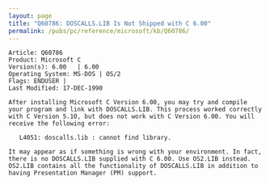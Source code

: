 ```yaml
---
layout: page
title: "Q60786: DOSCALLS.LIB Is Not Shipped with C 6.00"
permalink: /pubs/pc/reference/microsoft/kb/Q60786/
---
```


	Article: Q60786
	Product: Microsoft C
	Version(s): 6.00   | 6.00
	Operating System: MS-DOS | OS/2
	Flags: ENDUSER |
	Last Modified: 17-DEC-1990
	
	After installing Microsoft C Version 6.00, you may try and compile
	your program and link with DOSCALLS.LIB. This process worked correctly
	with C Version 5.10, but does not work with C Version 6.00. You will
	receive the following error:
	
	   L4051: doscalls.lib : cannot find library.
	
	It may appear as if something is wrong with your environment. In fact,
	there is no DOSCALLS.LIB supplied with C 6.00. Use OS2.LIB instead.
	OS2.LIB contains all the functionality of DOSCALLS.LIB in addition to
	having Presentation Manager (PM) support.

